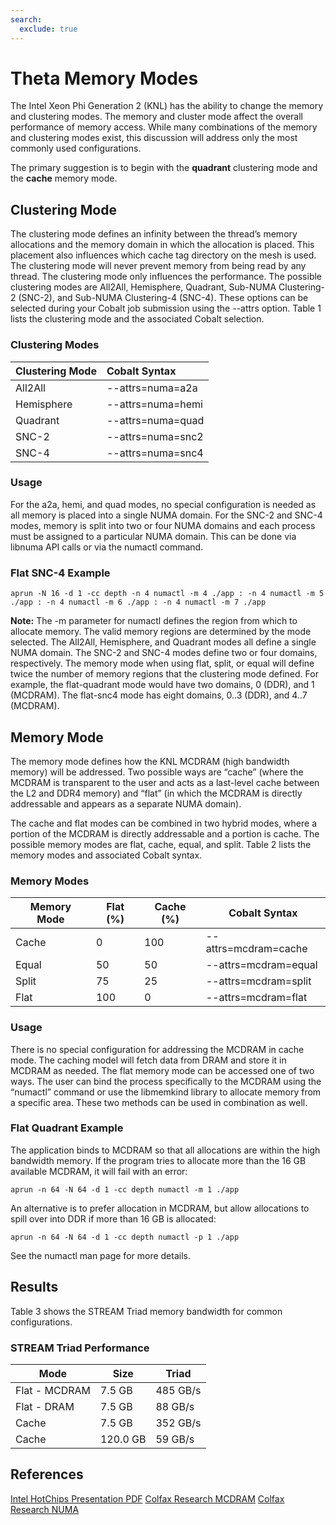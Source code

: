 ```yaml
---
search:
  exclude: true
---
```


# Theta Memory Modes

The Intel Xeon Phi Generation 2 (KNL) has the ability to change the memory and clustering modes. The memory and cluster mode affect the overall performance of memory access. While many combinations of the memory and clustering modes exist, this discussion will address only the most commonly used configurations.

The primary suggestion is to begin with the **quadrant** clustering mode and the **cache** memory mode.

## Clustering Mode
The clustering mode defines an infinity between the thread’s memory allocations and the memory domain in which the allocation is placed. This placement also influences which cache tag directory on the mesh is used. The clustering mode will never prevent memory from being read by any thread. The clustering mode only influences the performance. The possible clustering modes are All2All, Hemisphere, Quadrant, Sub-NUMA Clustering-2 (SNC-2), and Sub-NUMA Clustering-4 (SNC-4). These options can be selected during your Cobalt job submission using the --attrs option. Table 1 lists the clustering mode and the associated Cobalt selection.

### Clustering Modes
| Clustering Mode |	Cobalt Syntax       |
|:--------------- | :------------------ |
| All2All	      |  --attrs=numa=a2a  |
| Hemisphere      |  --attrs=numa=hemi |
| Quadrant	      |  --attrs=numa=quad |
| SNC-2	          |  --attrs=numa=snc2 |
| SNC-4	          |  --attrs=numa=snc4 |

### Usage
For the a2a, hemi, and quad modes, no special configuration is needed as all memory is placed into a single NUMA domain. For the SNC-2 and SNC-4 modes, memory is split into two or four NUMA domains and each process must be assigned to a particular NUMA domain. This can be done via libnuma API calls or via the numactl command.

### Flat SNC-4 Example
```
aprun -N 16 -d 1 -cc depth -n 4 numactl -m 4 ./app : -n 4 numactl -m 5 ./app : -n 4 numactl -m 6 ./app : -n 4 numactl -m 7 ./app
```

**Note:** The -m parameter for numactl defines the region from which to allocate memory. The valid memory regions are determined by the mode selected. The All2All, Hemisphere, and Quadrant modes all define a single NUMA domain. The SNC-2 and SNC-4 modes define two or four domains, respectively. The memory mode when using flat, split, or equal will define twice the number of memory regions that the clustering mode defined. For example, the flat-quadrant mode would have two domains, 0 (DDR), and 1 (MCDRAM). The flat-snc4 mode has eight domains, 0..3 (DDR), and 4..7 (MCDRAM).

## Memory Mode
The memory mode defines how the KNL MCDRAM (high bandwidth memory) will be addressed. Two possible ways are “cache” (where the MCDRAM is transparent to the user and acts as a last-level cache between the L2 and DDR4 memory) and “flat” (in which the MCDRAM is directly addressable and appears as a separate NUMA domain). 

The cache and flat modes can be combined in two hybrid modes, where a portion of the MCDRAM is directly addressable and a portion is cache. The possible memory modes are flat, cache, equal, and split. Table 2 lists the memory modes and associated Cobalt syntax.

### Memory Modes
| Memory Mode |	Flat (%) | Cache (%) |	Cobalt Syntax |
|-------------|----------|-----------|----------------|
| Cache | 0 | 100 |	--attrs=mcdram=cache |
| Equal	 |   50 |	50	| --attrs=mcdram=equal |
| Split	|   75 | 25	| --attrs=mcdram=split |
| Flat	|  100 |	0| --attrs=mcdram=flat |

 
### Usage
There is no special configuration for addressing the MCDRAM in cache mode. The caching model will fetch data from DRAM and store it in MCDRAM as needed. The flat memory mode can be accessed one of two ways. The user can bind the process specifically to the MCDRAM using the “numactl” command or use the libmemkind library to allocate memory from a specific area. These two methods can be used in combination as well.

### Flat Quadrant Example
The application binds to MCDRAM so that all allocations are within the high bandwidth memory. If the program tries to allocate more than the 16 GB available MCDRAM, it will fail with an error:

```
aprun -n 64 -N 64 -d 1 -cc depth numactl -m 1 ./app
```

An alternative is to prefer allocation in MCDRAM, but allow allocations to spill over into DDR if more than 16 GB is allocated:
```
aprun -n 64 -N 64 -d 1 -cc depth numactl -p 1 ./app
```
See the numactl man page for more details.

## Results
Table 3 shows the STREAM Triad memory bandwidth for common configurations.

### STREAM Triad Performance
| Mode | Size | Triad |
|------|------|-------|
| Flat - MCDRAM | 7.5 GB | 485 GB/s |
| Flat - DRAM | 7.5 GB | 88 GB/s |
| Cache | 7.5 GB | 352 GB/s |
| Cache | 120.0 GB | 59 GB/s |

## References
[Intel HotChips Presentation PDF](https://www.alcf.anl.gov/files/HC27.25.710-Knights-Landing-Sodani-Intel.pdf)
[Colfax Research MCDRAM](https://colfaxresearch.com/knl-mcdram/)
[Colfax Research NUMA](https://colfaxresearch.com/knl-numa/)
